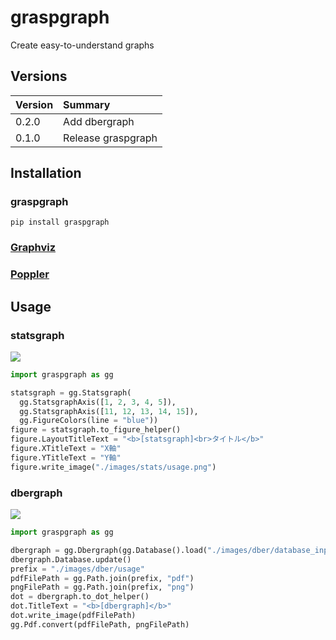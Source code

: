 # graspgraph
Create easy-to-understand graphs

## Versions

|Version|Summary|
|:--|:--|
|0.2.0|Add dbergraph|
|0.1.0|Release graspgraph|

## Installation
### graspgraph
`pip install graspgraph`

### [Graphviz](https://graphviz.org/download/)

### [Poppler](https://github.com/Belval/pdf2image?tab=readme-ov-file)

## Usage
### statsgraph
![](./images/stats/usage.png)
```python
import graspgraph as gg

statsgraph = gg.Statsgraph(
  gg.StatsgraphAxis([1, 2, 3, 4, 5]),
  gg.StatsgraphAxis([11, 12, 13, 14, 15]),
  gg.FigureColors(line = "blue"))
figure = statsgraph.to_figure_helper()
figure.LayoutTitleText = "<b>[statsgraph]<br>タイトル</b>"
figure.XTitleText = "X軸"
figure.YTitleText = "Y軸"
figure.write_image("./images/stats/usage.png")
```

### dbergraph
![](./images/dber/usage.png)
```python
import graspgraph as gg

dbergraph = gg.Dbergraph(gg.Database().load("./images/dber/database_input.yaml"))
dbergraph.Database.update()
prefix = "./images/dber/usage"
pdfFilePath = gg.Path.join(prefix, "pdf")
pngFilePath = gg.Path.join(prefix, "png")
dot = dbergraph.to_dot_helper()
dot.TitleText = "<b>[dbergraph]</b>"
dot.write_image(pdfFilePath)
gg.Pdf.convert(pdfFilePath, pngFilePath)
```
